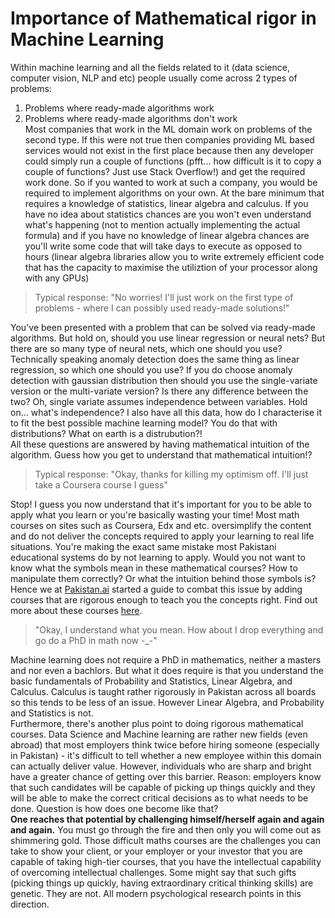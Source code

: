 # Importance of Mathematical rigor in Machine Learning

Within machine learning and all the fields related to it (data science, computer vision, NLP and etc) people usually come across 2 types of problems:
1) Problems where ready-made algorithms work
2) Problems where ready-made algorithms don't work   
Most companies that work in the ML domain work on problems of the second type. If this were not true then companies providing ML based services would not exist in the first place because then any developer could simply run a couple of functions (pfft... how difficult is it to copy a couple of functions? Just use Stack Overflow!) and get the required work done. So if you wanted to work at such a company, you would be required to implement algorithms on your own. At the bare minimum that requires a knowledge of statistics, linear algebra and calculus. If you have no idea about statistics chances are you won't even understand what's happening (not to mention actually implementing the actual formula) and if you have no knowledge of linear algebra chances are you'll write some code that will take days to execute as opposed to hours (linear algebra libraries allow you to write extremely efficient code that has the capacity to maximise the utiliztion of your processor along with any GPUs)

> Typical response: "No worries! I'll just work on the first type of problems - where I can possibly used ready-made solutions!"

You've been presented with a problem that can be solved via ready-made algorithms. But hold on, should you use linear regression or neural nets? But there are so many type of neural nets, which one should you use? Technically speaking anomaly detection does the same thing as linear regression, so which one should you use? If you do choose anomaly detection with gaussian distribution then should you use the single-variate version or the multi-variate version? Is there any difference between the two? Oh, single variate assumes independence between variables. Hold on... what's independence? I also have all this data, how do I characterise it to fit the best possible machine learning model? You do that with distributions? What on earth is a distrubution?!   
All these questions are answered by having mathematical intuition of the algorithm. Guess how you get to understand that mathematical intuition!?

> Typical response: "Okay, thanks for killing my optimism off. I'll just take a Coursera course I guess"

Stop! I guess you now understand that it's important for you to be able to apply what you learn or you're basically wasting your time! Most math courses on sites such as Coursera, Edx and etc. oversimplify the content and do not deliver the concepts required to apply your learning to real life situations. You're making the exact same mistake most Pakistani educational systems do by not learning to apply. Would you not want to know what the symbols mean in these mathematical courses? How to manipulate them correctly? Or what the intuition behind those symbols is? Hence we at [Pakistan.ai](https://www.facebook.com/PakistandotAI) started a guide to combat this issue by adding courses that are rigorous enough to teach you the concepts right. Find out more about these courses [here](/README.md#mathematics).

> "Okay, I understand what you mean. How about I drop everything and go do a PhD in math now -_-"

Machine learning does not require a PhD in mathematics, neither a masters and nor even a bachlors. But what it does require is that you understand the basic fundamentals of Probability and Statistics, Linear Algebra, and Calculus. Calculus is taught rather rigorously in Pakistan across all boards so this tends to be less of an issue. However Linear Algebra, and Probability and Statistics is not.   
Furthermore, there's another plus point to doing rigorous mathematical courses. Data Science and Machine learning are rather new fields (even abroad) that most employers think twice before hiring someone (especially in Pakistan) - it's difficult to tell whether a new employee within this domain can actually deliver value. However, individuals who are sharp and bright have a greater chance of getting over this barrier. Reason: employers know that such candidates will be capable of picking up things quickly and they will be able to make the correct critical decisions as to what needs to be done. Question is how does one become like that?    
**One reaches that potential by challenging himself/herself again and again and again.** You must go through the fire and then only you will come out as shimmering gold. Those difficult maths courses are the challenges you can take to show your client, or your employer or your investor that you are capable of taking high-tier courses, that you have the intellectual capability of overcoming intellectual challenges. Some might say that such gifts (picking things up quickly, having extraordinary critical thinking skills) are genetic. They are not. All modern psychological research points in this direction.
